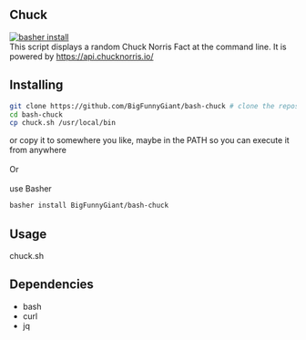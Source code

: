 ## Chuck
 [![basher install](https://www.basher.it/assets/logo/basher_install.svg)](https://www.basher.it/package/)\
This script displays a random Chuck Norris Fact at the command line.
It is powered by https://api.chucknorris.io/
## Installing

```bash
git clone https://github.com/BigFunnyGiant/bash-chuck # clone the repository
cd bash-chuck
cp chuck.sh /usr/local/bin
```
or copy it to somewhere you like, maybe in the PATH so you can execute it from anywhere\
\
Or\
\
use Basher
```bash
basher install BigFunnyGiant/bash-chuck
```

## Usage
chuck.sh

## Dependencies
- bash
- curl
- jq
